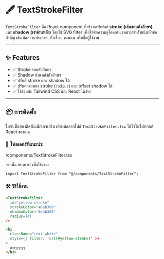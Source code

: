 # 🖋️ TextStrokeFilter

`TextStrokeFilter` คือ React component ที่สร้างเอฟเฟกต์ **stroke (เส้นขอบตัวอักษร)** และ **shadow (เงาด้านหลัง)** โดยใช้ SVG filter เพื่อให้ข้อความดูโดดเด่น เหมาะสำหรับเน้นหัวข้อสำคัญ เช่น ข้อความประกาศ, หัวเรื่อง, คะแนน หรือชื่อผู้ใช้งาน

---

## ✨ Features

- ✅ Stroke รอบตัวอักษร
- ✅ Shadow ด้านหลังตัวอักษร
- ✅ ปรับสี stroke และ shadow ได้
- ✅ ปรับความหนา stroke (`radius`) และ offset shadow ได้
- ✅ ใช้ร่วมกับ Tailwind CSS และ React ได้ง่าย

---

## 📦 การติดตั้ง

ไม่จำเป็นต้องติดตั้งแพ็กเกจเสริม เพียงคัดลอกไฟล์ `TextStrokeFilter.tsx` ไปไว้ในโปรเจกต์ React ของคุณ

### 📁 โฟลเดอร์ที่แนะนำ:
/components/TextStrokeFilter.tsx

จากนั้น import เพื่อใช้งาน:

```tsx
import TextStrokeFilter from "@/components/TextStrokeFilter";
```

### 🛠️ วิธีใช้งาน
```html
<TextStrokeFilter
  id="yellow-stroke"
  strokeColor="#eab308"
  shadowColor="#eab308"
  radius={4}
/>

<h1
  className="text-white"
  style={{ filter: 'url(#yellow-stroke)' }}
>
  เทสๆๆๆๆๆๆ
</h1>
```
